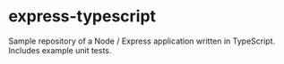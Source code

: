 # express-typescript
Sample repository of a Node / Express application written in TypeScript. Includes example unit tests.

